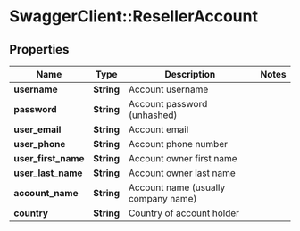 # SwaggerClient::ResellerAccount

## Properties
Name | Type | Description | Notes
------------ | ------------- | ------------- | -------------
**username** | **String** | Account username | 
**password** | **String** | Account password (unhashed) | 
**user_email** | **String** | Account email | 
**user_phone** | **String** | Account phone number | 
**user_first_name** | **String** | Account owner first name | 
**user_last_name** | **String** | Account owner last name | 
**account_name** | **String** | Account name (usually company name) | 
**country** | **String** | Country of account holder | 


